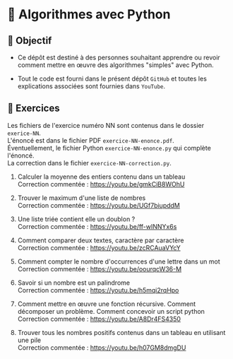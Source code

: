 # 🚀 Algorithmes avec Python

## 🎯 Objectif

- Ce dépôt est destiné à des personnes souhaitant apprendre ou revoir comment mettre en œuvre des algorithmes "simples" avec Python.

- Tout le code est fourni dans le présent dépôt `GitHub` et toutes les explications associées sont fournies dans `YouTube`.

## 👀 Exercices
Les fichiers de l'exercice numéro NN sont contenus dans le dossier `exerice-NN`.<br>
L'énoncé est dans le fichier PDF `exercice-NN-enonce.pdf`.<br>
Éventuellement, le fichier Python `exercice-NN-enonce.py` qui complète l'énoncé.<br>
La correction dans le fichier `exercice-NN-correction.py`.

01. Calculer la moyenne des entiers contenu dans un tableau<br>
Correction commentée : https://youtu.be/gmkCiB8WOhU

02. Trouver le maximum d'une liste de nombres<br>
Correction commentée : https://youtu.be/UGf7biupddM

03. Une liste triée contient elle un doublon ?<br>
Correction commentée : https://youtu.be/ff-wINNYx6s

04. Comment comparer deux textes, caractère par caractère<br>
Correction commentée : https://youtu.be/zcRCAuaVYcY

05.  Comment compter le nombre d'occurrences d'une lettre dans un mot<br>
Correction commentée : https://youtu.be/oourqcW36-M

06. Savoir si un nombre est un palindrome<br>
Correction commentée : https://youtu.be/h5mqi2rqHpo

07. Comment mettre en œuvre une fonction récursive. Comment décomposer un problème. Comment concevoir un script python<br>
Correction commentée : https://youtu.be/A8Dr4FS4350

08. Trouver tous les nombres positifs contenus dans un tableau en utilisant une pile<br>
Correction commentée : https://youtu.be/h07GM8dmgDU
